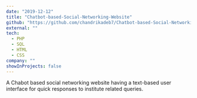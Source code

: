 ```yaml
---
date: "2019-12-12"
title: "Chatbot-based-Social-Networking-Website"
github: "https://github.com/chandrikadeb7/Chatbot-based-Social-Networking-Website"
external: ""
tech:
  - PHP
  - SQL
  - HTML
  - CSS
company: ""
showInProjects: false
---
```


A Chabot based social networking website having a text-based user interface for quick responses to institute related queries.
